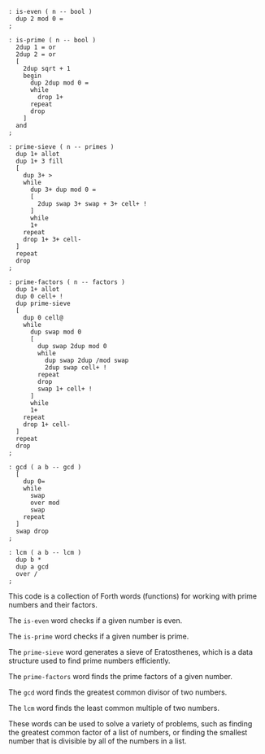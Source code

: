 ```forth
: is-even ( n -- bool )
  dup 2 mod 0 =
;

: is-prime ( n -- bool )
  2dup 1 = or
  2dup 2 = or
  [
    2dup sqrt + 1
    begin
      dup 2dup mod 0 =
      while
        drop 1+
      repeat
      drop
    ]
  and
;

: prime-sieve ( n -- primes )
  dup 1+ allot
  dup 1+ 3 fill
  [
    dup 3+ >
    while
      dup 3+ dup mod 0 =
      [
        2dup swap 3+ swap + 3+ cell+ !
      ]
      while
      1+
    repeat
    drop 1+ 3+ cell-
  ]
  repeat
  drop
;

: prime-factors ( n -- factors )
  dup 1+ allot
  dup 0 cell+ !
  dup prime-sieve
  [
    dup 0 cell@
    while
      dup swap mod 0
      [
        dup swap 2dup mod 0
        while
          dup swap 2dup /mod swap
          2dup swap cell+ !
        repeat
        drop
        swap 1+ cell+ !
      ]
      while
      1+
    repeat
    drop 1+ cell-
  ]
  repeat
  drop
;

: gcd ( a b -- gcd )
  [
    dup 0=
    while
      swap
      over mod
      swap
    repeat
  ]
  swap drop
;

: lcm ( a b -- lcm )
  dup b *
  dup a gcd
  over /
;
```

This code is a collection of Forth words (functions) for working with prime numbers and their factors.

The `is-even` word checks if a given number is even.

The `is-prime` word checks if a given number is prime.

The `prime-sieve` word generates a sieve of Eratosthenes, which is a data structure used to find prime numbers efficiently.

The `prime-factors` word finds the prime factors of a given number.

The `gcd` word finds the greatest common divisor of two numbers.

The `lcm` word finds the least common multiple of two numbers.

These words can be used to solve a variety of problems, such as finding the greatest common factor of a list of numbers, or finding the smallest number that is divisible by all of the numbers in a list.